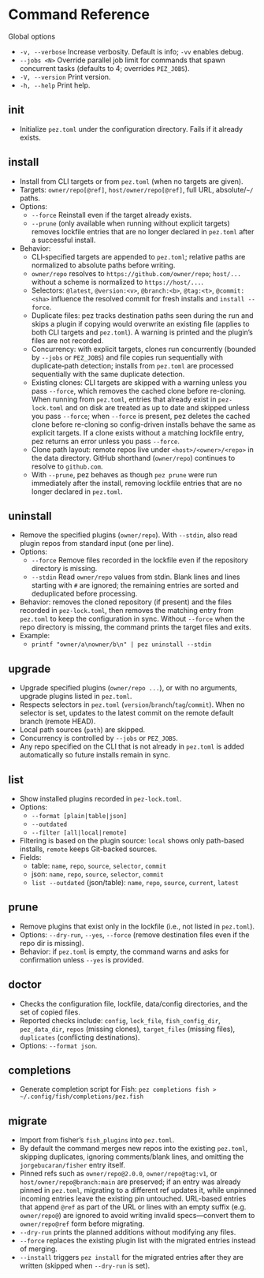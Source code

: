 # Command Reference

Global options

- `-v, --verbose` Increase verbosity. Default is info; `-vv` enables debug.
- `--jobs <N>` Override parallel job limit for commands that spawn concurrent tasks (defaults to 4; overrides `PEZ_JOBS`).
- `-V, --version` Print version.
- `-h, --help` Print help.

## init

- Initialize `pez.toml` under the configuration directory. Fails if it already exists.

## install

- Install from CLI targets or from `pez.toml` (when no targets are given).
- Targets: `owner/repo[@ref]`, `host/owner/repo[@ref]`, full URL, absolute/`~/` paths.
- Options:
  - `--force` Reinstall even if the target already exists.
  - `--prune` (only available when running without explicit targets) removes lockfile entries that are no longer declared in `pez.toml` after a successful install.
- Behavior:
  - CLI‑specified targets are appended to `pez.toml`; relative paths are normalized to absolute paths before writing.
  - `owner/repo` resolves to `https://github.com/owner/repo`; `host/...` without a scheme is normalized to `https://host/...`.
  - Selectors: `@latest`, `@version:<v>`, `@branch:<b>`, `@tag:<t>`, `@commit:<sha>` influence the resolved commit for fresh installs and `install --force`.
  - Duplicate files: pez tracks destination paths seen during the run and skips a plugin if copying would overwrite an existing file (applies to both CLI targets and `pez.toml`). A warning is printed and the plugin’s files are not recorded.
  - Concurrency: with explicit targets, clones run concurrently (bounded by `--jobs` or `PEZ_JOBS`) and file copies run sequentially with duplicate‑path detection; installs from `pez.toml` are processed sequentially with the same duplicate detection.
  - Existing clones: CLI targets are skipped with a warning unless you pass `--force`, which removes the cached clone before re-cloning. When running from `pez.toml`, entries that already exist in `pez-lock.toml` and on disk are treated as up to date and skipped unless you pass `--force`; when `--force` is present, pez deletes the cached clone before re-cloning so config-driven installs behave the same as explicit targets. If a clone exists without a matching lockfile entry, pez returns an error unless you pass `--force`.
  - Clone path layout: remote repos live under `<host>/<owner>/<repo>` in the data directory. GitHub shorthand (`owner/repo`) continues to resolve to `github.com`.
  - With `--prune`, pez behaves as though `pez prune` were run immediately after the install, removing lockfile entries that are no longer declared in `pez.toml`.

## uninstall

- Remove the specified plugins (`owner/repo`). With `--stdin`, also read plugin repos from standard input (one per line).
- Options:
  - `--force` Remove files recorded in the lockfile even if the repository directory is missing.
  - `--stdin` Read `owner/repo` values from stdin. Blank lines and lines starting with `#` are ignored; the remaining entries are sorted and deduplicated before processing.
- Behavior: removes the cloned repository (if present) and the files recorded in `pez-lock.toml`, then removes the matching entry from `pez.toml` to keep the configuration in sync. Without `--force` when the repo directory is missing, the command prints the target files and exits.
- Example:
  - `printf "owner/a\nowner/b\n" | pez uninstall --stdin`

## upgrade

- Upgrade specified plugins (`owner/repo ...`), or with no arguments, upgrade plugins listed in `pez.toml`.
- Respects selectors in `pez.toml` (`version`/`branch`/`tag`/`commit`). When no selector is set, updates to the latest commit on the remote default branch (remote HEAD).
- Local path sources (`path`) are skipped.
- Concurrency is controlled by `--jobs` or `PEZ_JOBS`.
- Any repo specified on the CLI that is not already in `pez.toml` is added automatically so future installs remain in sync.

## list

- Show installed plugins recorded in `pez-lock.toml`.
- Options:
  - `--format [plain|table|json]`
  - `--outdated`
  - `--filter [all|local|remote]`
- Filtering is based on the plugin source: `local` shows only path-based installs, `remote` keeps Git-backed sources.
- Fields:
  - table: `name`, `repo`, `source`, `selector`, `commit`
  - json: `name`, `repo`, `source`, `selector`, `commit`
  - `list --outdated` (json/table): `name`, `repo`, `source`, `current`, `latest`

## prune

- Remove plugins that exist only in the lockfile (i.e., not listed in `pez.toml`).
- Options: `--dry-run`, `--yes`, `--force` (remove destination files even if the repo dir is missing).
- Behavior: if `pez.toml` is empty, the command warns and asks for confirmation unless `--yes` is provided.

## doctor

- Checks the configuration file, lockfile, data/config directories, and the set of copied files.
- Reported checks include: `config`, `lock_file`, `fish_config_dir`, `pez_data_dir`, `repos` (missing clones), `target_files` (missing files), `duplicates` (conflicting destinations).
- Options: `--format json`.

## completions

- Generate completion script for Fish: `pez completions fish > ~/.config/fish/completions/pez.fish`

## migrate

- Import from fisher’s `fish_plugins` into `pez.toml`.
- By default the command merges new repos into the existing `pez.toml`, skipping duplicates, ignoring comments/blank lines, and omitting the `jorgebucaran/fisher` entry itself.
- Pinned refs such as `owner/repo@2.0.0`, `owner/repo@tag:v1`, or `host/owner/repo@branch:main` are preserved; if an entry was already pinned in `pez.toml`, migrating to a different ref updates it, while unpinned incoming entries leave the existing pin untouched. URL-based entries that append `@ref` as part of the URL or lines with an empty suffix (e.g. `owner/repo@`) are ignored to avoid writing invalid specs—convert them to `owner/repo@ref` form before migrating.
- `--dry-run` prints the planned additions without modifying any files.
- `--force` replaces the existing plugin list with the migrated entries instead of merging.
- `--install` triggers `pez install` for the migrated entries after they are written (skipped when `--dry-run` is set).
